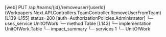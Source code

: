[web] PUT /api/teams/{id}/removeuser/{userId}  (Workpapers.Next.API.Controllers.TeamController.RemoveUserFromTeam)  [L139–L155] status=200 [auth=AuthorizationPolicies.Administrator]
  └─ uses_service UnitOfWork
    └─ method Table [L143]
      └─ implementation UnitOfWork.Table
  └─ impact_summary
    └─ services 1
      └─ UnitOfWork

